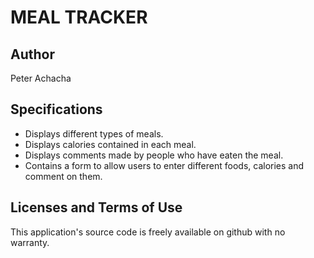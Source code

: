 # MEAL TRACKER #
## Author ##
 Peter Achacha
## Specifications
* Displays different types of meals.
* Displays calories contained in each meal.
* Displays comments made by people who have eaten the meal.
* Contains a form to  allow users to enter different foods, calories and comment on them.
## Licenses and Terms of Use  
This application's source code is freely available on github with no warranty.

